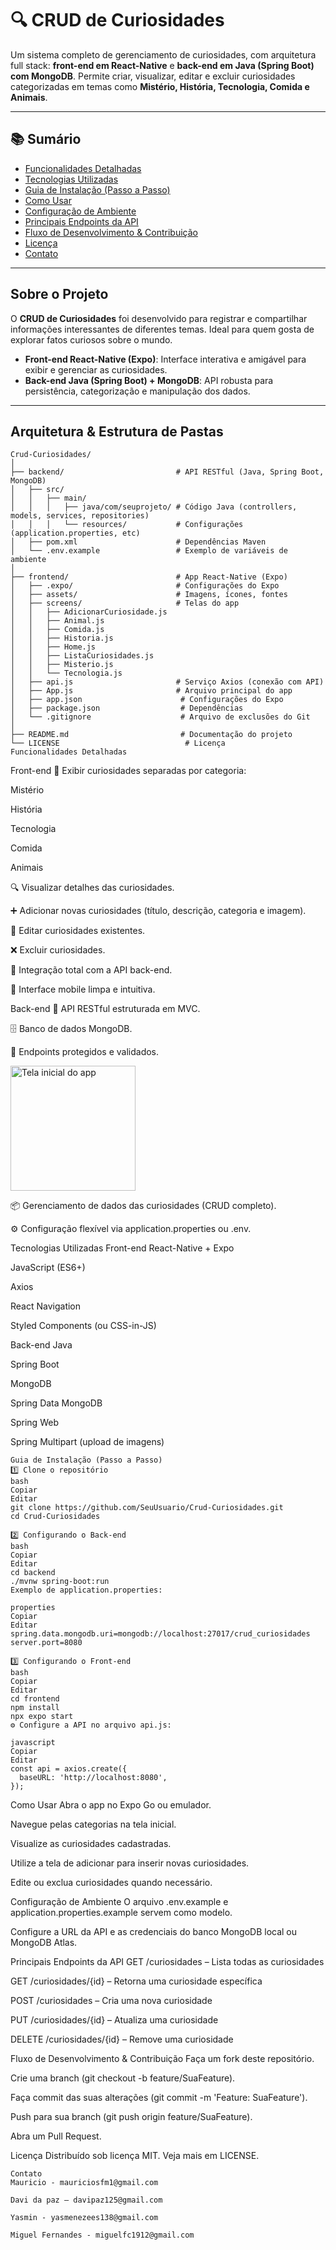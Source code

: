 # 🔍 CRUD de Curiosidades

Um sistema completo de gerenciamento de curiosidades, com arquitetura full stack: **front-end em React-Native** e **back-end em Java (Spring Boot) com MongoDB**. Permite criar, visualizar, editar e excluir curiosidades categorizadas em temas como **Mistério, História, Tecnologia, Comida e Animais**.

---

## 📚 Sumário


- [Funcionalidades Detalhadas](#funcionalidades-detalhadas)
- [Tecnologias Utilizadas](#tecnologias-utilizadas)
- [Guia de Instalação (Passo a Passo)](#guia-de-instalação-passo-a-passo)
- [Como Usar](#como-usar)
- [Configuração de Ambiente](#configuração-de-ambiente)
- [Principais Endpoints da API](#principais-endpoints-da-api)
- [Fluxo de Desenvolvimento & Contribuição](#fluxo-de-desenvolvimento--contribuição)
- [Licença](#licença)
- [Contato](#contato)

---

## Sobre o Projeto

O **CRUD de Curiosidades** foi desenvolvido para registrar e compartilhar informações interessantes de diferentes temas. Ideal para quem gosta de explorar fatos curiosos sobre o mundo.

- **Front-end React-Native (Expo)**: Interface interativa e amigável para exibir e gerenciar as curiosidades.
- **Back-end Java (Spring Boot) + MongoDB**: API robusta para persistência, categorização e manipulação dos dados.

---

## Arquitetura & Estrutura de Pastas

```text
Crud-Curiosidades/
│
├── backend/                         # API RESTful (Java, Spring Boot, MongoDB)
│   ├── src/
│   │   ├── main/
│   │   │   ├── java/com/seuprojeto/ # Código Java (controllers, models, services, repositories)
│   │   │   └── resources/           # Configurações (application.properties, etc)
│   ├── pom.xml                      # Dependências Maven
│   └── .env.example                 # Exemplo de variáveis de ambiente
│
├── frontend/                        # App React-Native (Expo)
│   ├── .expo/                       # Configurações do Expo
│   ├── assets/                      # Imagens, ícones, fontes
│   ├── screens/                     # Telas do app
│   │   ├── AdicionarCuriosidade.js
│   │   ├── Animal.js
│   │   ├── Comida.js
│   │   ├── Historia.js
│   │   ├── Home.js
│   │   ├── ListaCuriosidades.js
│   │   ├── Misterio.js
│   │   └── Tecnologia.js
│   ├── api.js                       # Serviço Axios (conexão com API)
│   ├── App.js                       # Arquivo principal do app
│   ├── app.json                      # Configurações do Expo
│   ├── package.json                  # Dependências
│   └── .gitignore                    # Arquivo de exclusões do Git
│
├── README.md                         # Documentação do projeto
└── LICENSE                            # Licença
Funcionalidades Detalhadas
````
Front-end
📄 Exibir curiosidades separadas por categoria:

Mistério

História

Tecnologia

Comida

Animais

🔍 Visualizar detalhes das curiosidades.

➕ Adicionar novas curiosidades (título, descrição, categoria e imagem).

📝 Editar curiosidades existentes.

❌ Excluir curiosidades.

🔗 Integração total com a API back-end.

🎨 Interface mobile limpa e intuitiva.

Back-end
🔗 API RESTful estruturada em MVC.

🗄️ Banco de dados MongoDB.

🔐 Endpoints protegidos e validados.

<img src="https://i.imgur.com/Eim2EQO.png" alt="Tela inicial do app" width="200">


📦 Gerenciamento de dados das curiosidades (CRUD completo).

⚙️ Configuração flexível via application.properties ou .env.

Tecnologias Utilizadas
Front-end
React-Native + Expo

JavaScript (ES6+)

Axios

React Navigation

Styled Components (ou CSS-in-JS)

Back-end
Java

Spring Boot

MongoDB

Spring Data MongoDB

Spring Web

Spring Multipart (upload de imagens)
```text
Guia de Instalação (Passo a Passo)
1️⃣ Clone o repositório
bash
Copiar
Editar
git clone https://github.com/SeuUsuario/Crud-Curiosidades.git
cd Crud-Curiosidades
```
```text
2️⃣ Configurando o Back-end
bash
Copiar
Editar
cd backend
./mvnw spring-boot:run
Exemplo de application.properties:

properties
Copiar
Editar
spring.data.mongodb.uri=mongodb://localhost:27017/crud_curiosidades
server.port=8080
```

```text
3️⃣ Configurando o Front-end
bash
Copiar
Editar
cd frontend
npm install
npx expo start
⚙️ Configure a API no arquivo api.js:

javascript
Copiar
Editar
const api = axios.create({
  baseURL: 'http://localhost:8080',
});
```
Como Usar
Abra o app no Expo Go ou emulador.

Navegue pelas categorias na tela inicial.

Visualize as curiosidades cadastradas.

Utilize a tela de adicionar para inserir novas curiosidades.

Edite ou exclua curiosidades quando necessário.

Configuração de Ambiente
O arquivo .env.example e application.properties.example servem como modelo.

Configure a URL da API e as credenciais do banco MongoDB local ou MongoDB Atlas.

Principais Endpoints da API
GET /curiosidades – Lista todas as curiosidades

GET /curiosidades/{id} – Retorna uma curiosidade específica

POST /curiosidades – Cria uma nova curiosidade

PUT /curiosidades/{id} – Atualiza uma curiosidade

DELETE /curiosidades/{id} – Remove uma curiosidade

Fluxo de Desenvolvimento & Contribuição
Faça um fork deste repositório.

Crie uma branch (git checkout -b feature/SuaFeature).

Faça commit das suas alterações (git commit -m 'Feature: SuaFeature').

Push para sua branch (git push origin feature/SuaFeature).

Abra um Pull Request.

Licença
Distribuído sob licença MIT. Veja mais em LICENSE.

```text
Contato
Mauricio - mauriciosfm1@gmail.com

Davi da paz – davipaz125@gmail.com

Yasmin - yasmenezees138@gmail.com

Miguel Fernandes - miguelfc1912@gmail.com
```
